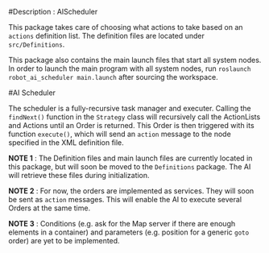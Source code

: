 #Description : AIScheduler

This package takes care of choosing what actions to take based on an `actions` definition list.
The definition files are located under `src/Definitions`.

This package also contains the main launch files that start all system nodes.
In order to launch the main program with all system nodes, run `roslaunch robot_ai_scheduler main.launch` after sourcing the workspace.

#AI Scheduler

The scheduler is a fully-recursive task manager and executer. Calling the `findNext()` function in the `Strategy` class
will recursively call the ActionLists and Actions until an Order is returned. This Order is then triggered with its function
`execute()`, which will send an `action` message to the node specified in the XML definition file.

__NOTE 1__ : The Definition files and main launch files are currently located in this package, but will soon be moved to the `Definitions` package.
The AI will retrieve these files during initialization.

__NOTE 2__ : For now, the orders are implemented as services. They will soon be sent as `action` messages. This will enable the AI to execute several
Orders at the same time.

__NOTE 3__ : Conditions (e.g. ask for the Map server if there are enough elements in a container) and parameters (e.g. position for a generic `goto` order) are
yet to be implemented.
